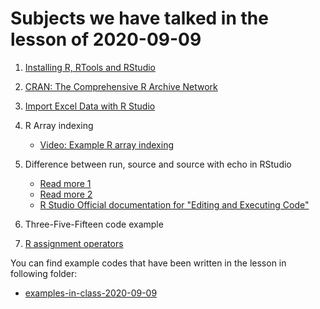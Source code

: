 # Subjects we have talked in the lesson of 2020-09-09


1. [Installing R, RTools and RStudio](../course-content/installing-r.md)


2. [CRAN: The Comprehensive R Archive Network](../course-content/CRAN.md)


3. [Import Excel Data with R Studio](../course-content/import-excel-data-in-rstudio)


4. R Array indexing
	- [Video: Example R array indexing](https://youtu.be/nnx8_2Ckt-g)


5. Difference between run, source and source with echo in RStudio
	- [Read more 1](https://stackoverflow.com/questions/28097426/how-to-suppress-output-in-rstudio/28097505#28097505)
	- [Read more 2](https://stackoverflow.com/questions/23923638/rstudio-difference-between-run-and-source)
	- [R Studio Official documentation for "Editing and Executing Code"](https://support.rstudio.com/hc/en-us/articles/200484448-Editing-and-Executing-Code)

6. Three-Five-Fifteen code example

7. [R assignment operators](../course-content/R-assignment-operators.md)

You can find example codes that have been written in the lesson in following folder:
 - [examples-in-class-2020-09-09](source-files-2020/r-course-jacobs-2020-09-09.zip)


